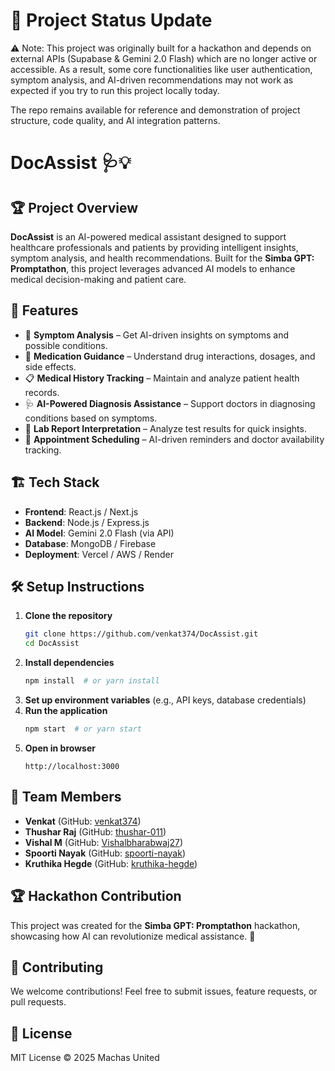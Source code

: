 # 📢 Project Status Update
⚠️ Note: This project was originally built for a hackathon and depends on external APIs (Supabase & Gemini 2.0 Flash) which are no longer active or accessible. As a result, some core functionalities like user authentication, symptom analysis, and AI-driven recommendations may not work as expected if you try to run this project locally today.

The repo remains available for reference and demonstration of project structure, code quality, and AI integration patterns.
# DocAssist 🩺💡

## 🏆 Project Overview
**DocAssist** is an AI-powered medical assistant designed to support healthcare professionals and patients by providing intelligent insights, symptom analysis, and health recommendations. Built for the **Simba GPT: Promptathon**, this project leverages advanced AI models to enhance medical decision-making and patient care.

## 🚀 Features
- 🏥 **Symptom Analysis** – Get AI-driven insights on symptoms and possible conditions.
- 💊 **Medication Guidance** – Understand drug interactions, dosages, and side effects.
- 📋 **Medical History Tracking** – Maintain and analyze patient health records.
- 🩺 **AI-Powered Diagnosis Assistance** – Support doctors in diagnosing conditions based on symptoms.
- 🔬 **Lab Report Interpretation** – Analyze test results for quick insights.
- 📅 **Appointment Scheduling** – AI-driven reminders and doctor availability tracking.

## 🏗️ Tech Stack
- **Frontend**: React.js / Next.js
- **Backend**: Node.js / Express.js
- **AI Model**: Gemini 2.0 Flash (via API)
- **Database**: MongoDB / Firebase
- **Deployment**: Vercel / AWS / Render

## 🛠️ Setup Instructions
1. **Clone the repository**
   ```sh
   git clone https://github.com/venkat374/DocAssist.git
   cd DocAssist
   ```
2. **Install dependencies**
   ```sh
   npm install  # or yarn install
   ```
3. **Set up environment variables** (e.g., API keys, database credentials)
4. **Run the application**
   ```sh
   npm start  # or yarn start
   ```
5. **Open in browser**
   ```
   http://localhost:3000
   ```

## 👥 Team Members
- **Venkat** (GitHub: [venkat374](https://github.com/venkat374))
- **Thushar Raj** (GitHub: [thushar-011](https://github.com/thushar-011))
- **Vishal M** (GitHub: [Vishalbharabwaj27](https://github.com/Vishalbharabwaj27))
- **Spoorti Nayak** (GitHub: [spoorti-nayak](https://github.com/spoorti-nayak))
- **Kruthika Hegde** (GitHub: [kruthika-hegde](https://github.com/kruthika-hegde))

## 🏆 Hackathon Contribution
This project was created for the **Simba GPT: Promptathon** hackathon, showcasing how AI can revolutionize medical assistance. 🚀

## 🤝 Contributing
We welcome contributions! Feel free to submit issues, feature requests, or pull requests.

## 📜 License
MIT License © 2025 Machas United
